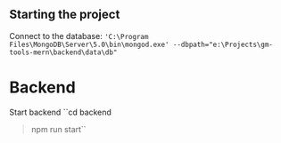 ## Starting the project

Connect to the database:
``'C:\Program Files\MongoDB\Server\5.0\bin\mongod.exe' --dbpath="e:\Projects\gm-tools-mern\backend\data\db"``

# Backend

Start backend
``cd backend
> npm run start``